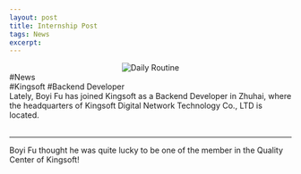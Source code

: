 ```yaml
---
layout: post
title: Internship Post
tags: News
excerpt: 
---
```


<div align="center">
  <img src="{{ site.baseurl }}/images/KingsoftInternship/pic.jpg" alt="Daily Routine"/>
</div>
<div class="tooltip-container-lightblue">
  <span class="text-lightblue">#News</span>
</div><div class="tooltip-container-red"><span class="text-red">#Kingsoft</span> <span class="text-red">#Backend Developer</span> </div>
Lately, Boyi Fu has joined Kingsoft as a Backend Developer in Zhuhai, where the headquarters of Kingsoft Digital Network Technology Co., LTD is located. <br/>
<br/>

---

Boyi Fu thought he was quite lucky to be one of the member in the Quality Center of Kingsoft!

